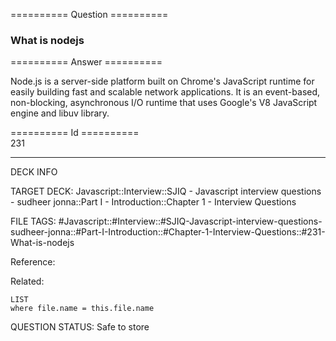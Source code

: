 ========== Question ==========  

### What is nodejs  

========== Answer ==========  

Node.js is a server-side platform built on Chrome's JavaScript runtime for easily building fast and scalable network applications. It is an event-based, non-blocking, asynchronous I/O runtime that uses Google's V8 JavaScript engine and libuv library.

========== Id ==========  
231

---

DECK INFO

TARGET DECK: Javascript::Interview::SJIQ - Javascript interview questions - sudheer jonna::Part I - Introduction::Chapter 1 - Interview Questions

FILE TAGS: #Javascript::#Interview::#SJIQ-Javascript-interview-questions-sudheer-jonna::#Part-I-Introduction::#Chapter-1-Interview-Questions::#231-What-is-nodejs

Reference:

Related:

```dataview
LIST
where file.name = this.file.name
```

QUESTION STATUS: Safe to store
